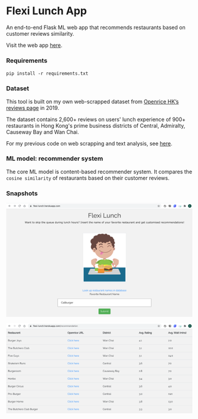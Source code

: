 # Flexi Lunch App

An end-to-end Flask ML web app that recommends restaurants based on customer reviews similarity.

Visit the web app [here](https://flexi-lunch.herokuapp.com/).

### Requirements

```
pip install -r requirements.txt
```

### Dataset

This tool is built on my own web-scrapped dataset from [Openrice HK’s reviews page](https://www.openrice.com/en/hongkong/restaurant/review/index.htm?tc=bc) in 2019.

The dataset contains 2,600+ reviews on users' lunch experience of 900+ restaurants in Hong Kong's prime business districts of Central, Admiralty, Causeway Bay and Wan Chai.

For my previous code on web scrapping and text analysis, see [here](https://github.com/makhy/Flexi-Lunch-Tool).

### ML model: recommender system

The core ML model is content-based recommender system. It compares the `cosine similarity` of restaurants based on their customer reviews.

### Snapshots

![](static/images/mainpage.png)

![](static/images/recompage.png)
